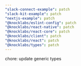 ```yaml
---
"slack-connect-example": patch
"slack-kit-example": patch
"nextjs-example": patch
"@knocklabs/eslint-config": patch
"@knocklabs/react-native": patch
"@knocklabs/react-core": patch
"@knocklabs/client": patch
"@knocklabs/react": patch
"@knocklabs/types": patch
---
```


chore: update generic types
